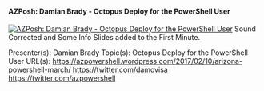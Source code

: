 ﻿#### AZPosh: Damian Brady - Octopus Deploy for the PowerShell User

[![AZPosh: Damian Brady - Octopus Deploy for the PowerShell User](https://i1.ytimg.com/vi/HXvtW0T67YA/hqdefault.jpg "AZPosh: Damian Brady - Octopus Deploy for the PowerShell User")](https://www.youtube.com/watch?v=HXvtW0T67YA)
Sound Corrected and Some Info Slides added to the First Minute.

Presenter(s): Damian Brady
Topic(s): Octopus Deploy for the PowerShell User
URL(s): 
https://azpowershell.wordpress.com/2017/02/10/arizona-powershell-march/
https://twitter.com/damovisa
https://twitter.com/azpowershell



